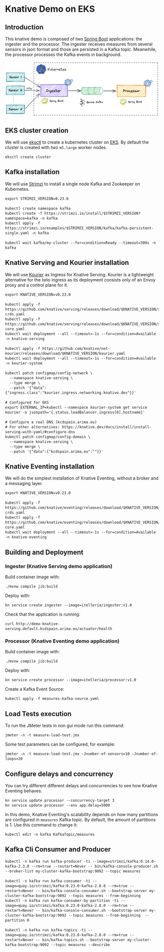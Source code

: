 # Knative Demo on EKS

## Introduction

This knative demo is composed of two [Spring Boot](https://spring.io/projects/spring-boot) applications: the ingester
and the processor. The ingester receives measures from several sensors in json format and those are persisted in a Kafka
topic. Meanwhile, the processor processes the Kafka events in background. 

![Demo Diagram](demo-diagram.png)

## EKS cluster creation

We will use [eksctl](https://eksctl.io) to create a kubernetes cluster on [EKS](https://aws.amazon.com/eks/). By default the cluster is
created with two `m5.large` worker nodes. 

```shell
eksctl create cluster
```

## Kafka installation

We will use [Strimzi](https://strimzi.io/) to install a single node Kafka and Zookeeper on Kubernetes.

```shell
export STRIMZI_VERSION=0.23.0

kubectl create namespace kafka
kubectl create -f https://strimzi.io/install/$STRIMZI_VERSION?namespace=kafka -n kafka
kubectl apply -f https://strimzi.io/examples/$STRIMZI_VERSION/kafka/kafka-persistent-single.yaml -n kafka

kubectl wait kafka/my-cluster --for=condition=Ready --timeout=300s -n kafka
```

## Knative Serving and Kourier installation

We will use [Kourier](https://github.com/knative-sandbox/net-kourier) as Ingress for Knative Serving. Kourier is a 
lightweight alternative for the Istio ingress as its deployment consists only of an Envoy proxy and a control plane for 
it.

```shell
export KNATIVE_VERSION=v0.23.0

kubectl apply -f https://github.com/knative/serving/releases/download/$KNATIVE_VERSION/serving-crds.yaml
kubectl apply -f https://github.com/knative/serving/releases/download/$KNATIVE_VERSION/serving-core.yaml
kubectl wait deployment --all --timeout=-1s --for=condition=Available -n knative-serving

kubectl apply -f https://github.com/knative/net-kourier/releases/download/$KNATIVE_VERSION/kourier.yaml
kubectl wait deployment --all --timeout=-1s --for=condition=Available -n kourier-system

kubectl patch configmap/config-network \
  --namespace knative-serving \
  --type merge \
  --patch '{"data":{"ingress.class":"kourier.ingress.networking.knative.dev"}}'

# Configured for EKS  
export EXTERNAL_IP=kubectl --namespace kourier-system get service kourier -o jsonpath='{.status.loadBalancer.ingress[0].hostname}'

# Configure a real DNS (kcdspain.arima.eu) 
# For other alternatives: https://knative.dev/docs/install/install-serving-with-yaml/#configure-dns
kubectl patch configmap/config-domain \
  --namespace knative-serving \
  --type merge \
  --patch '{"data":{"kcdspain.arima.eu":""}}'
```

## Knative Eventing installation

We will do the simplest installation of Knative Eventing, without a broker and a messaging layer.

```shell
export KNATIVE_VERSION=v0.23.0

kubectl apply -f https://github.com/knative/eventing/releases/download/$KNATIVE_VERSION/eventing-crds.yaml
kubectl apply -f https://github.com/knative/eventing/releases/download/$KNATIVE_VERSION/eventing-core.yaml
kubectl wait deployment --all --timeout=-1s --for=condition=Available -n knative-eventing
```

## Building and Deployment

### Ingester (Knative Serving demo application) 

Build container image with:

```shell
./mvnw compile jib:build
```

Deploy with:

```shell
kn service create ingester --image=itelleria/ingester:v1.0
```

Check that the application is running:

```shell
curl http://demo-knative-serving.default.kcdspain.arima.eu/actuator/health
```

### Processor (Knative Eventing demo application) 

Build container image with:

```shell
./mvnw compile jib:build
```

Deploy with:

```shell
kn service create processor --image=itelleria/processor:v1.0
```

Create a Kafka Event Source:

```shell
kubectl apply -f measures-kafka-source.yaml
```

## Load Tests execution

To run the JMeter tests in non gui mode run this command:

```shell
jmeter -n -t measure-load-test.jmx
```

Some test parameters can be configured, for example:

````shell
jmeter -n -t measure-load-test.jmx -Jnumber-of-sensors=10 -Jnumber-of-loops=20
````

## Configure delays and concurrency

You can try different different delays and concurrencies to see how Knative Eventing behaves.

```shell
kn service update processor --concurrency-target 3
kn service update processor --env app.delay=5000
```

In this demo, Knative Eventing's scalability depends on how many partitions are configured in `measures` Kafka topic. By
default, the amount of partitions is 1. Use this command to change it:

```shell
kubectl edit -n kafka KafkaTopic/measures
```

## Kafka Cli Consumer and Producer

```shell
kubectl -n kafka run kafka-producer -ti --image=strimzi/kafka:0.14.0-kafka-2.3.0 --rm=true --restart=Never -- bin/kafka-console-producer.sh --broker-list my-cluster-kafka-bootstrap:9092 --topic measures

kubectl -n kafka run kafka-consumer -ti --image=quay.io/strimzi/kafka:0.23.0-kafka-2.8.0 --rm=true --restart=Never -- bin/kafka-console-consumer.sh --bootstrap-server my-cluster-kafka-bootstrap:9092 --topic measures --from-beginning
kubectl -n kafka run kafka-consumer-by-partition -ti --image=quay.io/strimzi/kafka:0.23.0-kafka-2.8.0 --rm=true --restart=Never -- bin/kafka-console-consumer.sh --bootstrap-server my-cluster-kafka-bootstrap:9092 --topic measures --from-beginning  --partition 0

kubectl -n kafka run kafka-topics -ti --image=quay.io/strimzi/kafka:0.23.0-kafka-2.8.0 --rm=true --restart=Never -- bin/kafka-topics.sh --bootstrap-server my-cluster-kafka-bootstrap:9092 --topic measures --describe  
```
